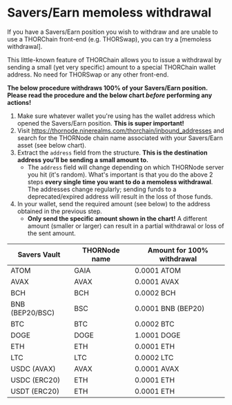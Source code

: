 # Savers/Earn memoless withdrawal

If you have a Savers/Earn position you wish to withdraw and are unable to use a
THORChain front-end (e.g. THORSwap), you can try a [memoless withdrawal].

This little-known feature of THORChain allows you to issue a withdrawal by
sending a small (yet very specific) amount to a special THORChain wallet
address.  No need for THORSwap or any other front-end.

**The below procedure withdraws 100% of your Savers/Earn position.  Please read
the procedure and the below chart _before_ performing any actions!**

1. Make sure whatever wallet you're using has the wallet address which opened the Savers/Earn position.  **This is super important!**
1. Visit <https://thornode.ninerealms.com/thorchain/inbound_addresses> and search for the THORNode chain name associated with your Savers/Earn asset (see below chart).
1. Extract the `address` field from the structure.  **This is the destination address you'll be sending a small amount to.**
   - The `address` field will change depending on which THORNode server you hit (it's random).  What's important is that you do the above 2 steps **every single time you want to do a memoless withdrawal**.  The addresses change regularly; sending funds to a deprecated/expired address will result in the loss of those funds.
1. In your wallet, send the required amount (see below) to the address obtained in the previous step.
   - **Only send the specific amount shown in the chart!**  A different amount (smaller or larger) can result in a partial withdrawal or loss of the sent amount.

| Savers Vault     | THORNode name | Amount for 100% withdrawal |
| ---------------- | ------------- | -------------------------- |
| ATOM             | GAIA          | 0.0001 ATOM                |
| AVAX             | AVAX          | 0.0001 AVAX                |
| BCH              | BCH           | 0.0002 BCH                 |
| BNB (BEP20/BSC)  | BSC           | 0.0001 BNB (BEP20)         |
| BTC              | BTC           | 0.0002 BTC                 |
| DOGE             | DOGE          | 1.0001 DOGE                |
| ETH              | ETH           | 0.0001 ETH                 |
| LTC              | LTC           | 0.0002 LTC                 |
| USDC (AVAX)      | AVAX          | 0.0001 AVAX                |
| USDC (ERC20)     | ETH           | 0.0001 ETH                 |
| USDT (ERC20)     | ETH           | 0.0001 ETH                 |

[1]: https://dev.thorchain.org/saving-guide/quickstart-guide.html#basic-mechanics
